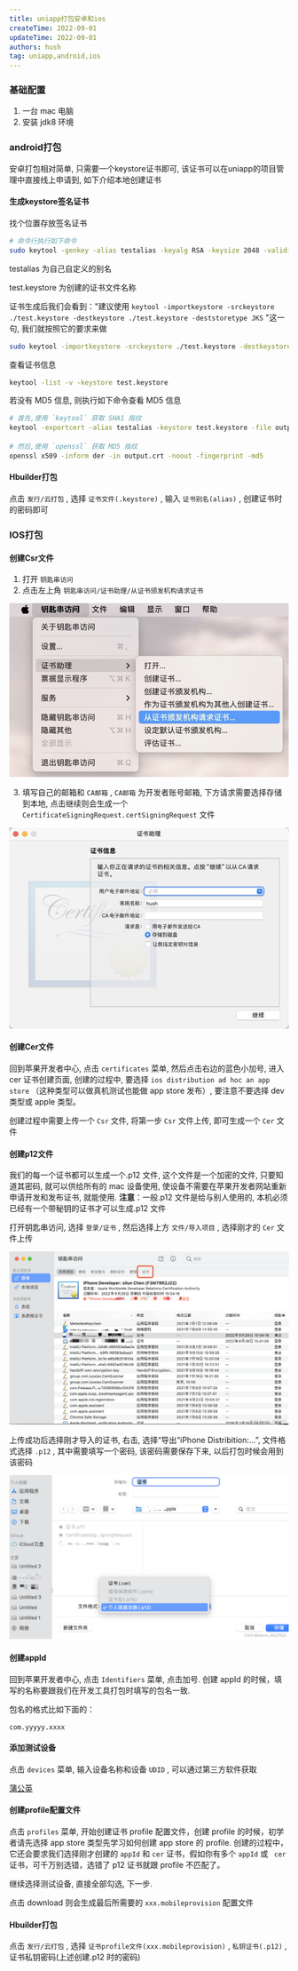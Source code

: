 ```yaml
---
title: uniapp打包安卓和ios
createTime: 2022-09-01
updateTime: 2022-09-01
authors: hush
tag: uniapp,android,ios
---
```


### 基础配置

1. 一台 mac 电脑
2. 安装 jdk8 环境

### android打包

安卓打包相对简单, 只需要一个keystore证书即可, 该证书可以在uniapp的项目管理中直接线上申请到, 如下介绍本地创建证书

#### 生成keystore签名证书

找个位置存放签名证书

```bash
# 命令行执行如下命令
sudo keytool -genkey -alias testalias -keyalg RSA -keysize 2048 -validity 36500 -keystore test.keystore
```

testalias 为自己自定义的别名

test.keystore 为创建的证书文件名称

证书生成后我们会看到："建议使用 `keytool -importkeystore -srckeystore ./test.keystore -destkeystore ./test.keystore -deststoretype JKS` "这一句, 我们就按照它的要求来做

```bash
sudo keytool -importkeystore -srckeystore ./test.keystore -destkeystore ./test.keystore -deststoretype JKS
```

查看证书信息

```bash
keytool -list -v -keystore test.keystore
```

若没有 MD5 信息, 则执行如下命令查看 MD5 信息

```bash
# 首先,使用 `keytool` 获取 SHA1 指纹
keytool -exportcert -alias testalias -keystore test.keystore -file output.crt

# 然后,使用 `openssl` 获取 MD5 指纹
openssl x509 -inform der -in output.crt -noout -fingerprint -md5
```

#### Hbuilder打包

点击 `发行/云打包` , 选择 `证书文件(.keystore)` , 输入 `证书别名(alias)` , 创建证书时的密码即可

### IOS打包

#### 创建Csr文件

1. 打开 `钥匙串访问`
2. 点击左上角 `钥匙串访问/证书助理/从证书颁发机构请求证书`

![](../images/uniapp-pak/ios01.jpg)

3. 填写自己的邮箱和 `CA邮箱` ,  `CA邮箱` 为开发者账号邮箱, 下方请求需要选择存储到本地, 点击继续则会生成一个`CertificateSigningRequest.certSigningRequest` 文件

![](../images/uniapp-pak/ios02.jpg)

#### 创建Cer文件

回到苹果开发者中心, 点击 `certificates` 菜单, 然后点击右边的蓝色小加号, 进入 cer 证书创建页面, 创建的过程中, 要选择 `ios distribution ad hoc an app store` （这种类型可以做真机测试也能做 app store 发布）, 要注意不要选择 dev 类型或 apple 类型。

创建过程中需要上传一个 `Csr` 文件, 将第一步 `Csr` 文件上传, 即可生成一个 `Cer` 文件

#### 创建p12文件

我们的每一个证书都可以生成一个.p12 文件, 这个文件是一个加密的文件, 只要知道其密码, 就可以供给所有的 mac 设备使用, 使设备不需要在苹果开发者网站重新申请开发和发布证书, 就能使用.
**注意**：一般.p12 文件是给与别人使用的, 本机必须已经有一个带秘钥的证书才可以生成.p12 文件

打开钥匙串访问, 选择 `登录/证书` , 然后选择上方 `文件/导入项目` , 选择刚才的 `Cer` 文件上传

![](../images/uniapp-pak/ios03.png)

上传成功后选择刚才导入的证书, 右击, 选择“导出“iPhone Distribition:...”, 文件格式选择 `.p12` , 其中需要填写一个密码, 该密码需要保存下来, 以后打包时候会用到该密码

![](../images/uniapp-pak/ios04.png)

#### 创建appId

回到苹果开发者中心, 点击 `Identifiers` 菜单, 点击加号. 创建 appId 的时候，填写的名称要跟我们在开发工具打包时填写的包名一致.

包名的格式比如下面的：

```undefined
com.yyyyy.xxxx
```

#### 添加测试设备

点击 `devices` 菜单, 输入设备名称和设备 `UDID` , 可以通过第三方软件获取

[蒲公英](https://www.pgyer.com/tools/udid)

#### 创建profile配置文件

点击 `profiles` 菜单, 开始创建证书 profile 配置文件，创建 profile 的时候，初学者请先选择 app store 类型先学习如何创建 app store 的 profile. 创建的过程中，它还会要求我们选择刚才创建的 `appId` 和 `cer` 证书，假如你有多个 `appId` 或 ` cer` 证书，可千万别选错，选错了 p12 证书就跟 profile 不匹配了。

继续选择测试设备, 直接全部勾选, 下一步.

点击 download 则会生成最后所需要的 `xxx.mobileprovision` 配置文件

#### Hbuilder打包

点击 `发行/云打包` , 选择 `证书profile文件(xxx.mobileprovision)` , `私钥证书(.p12)` , 证书私钥密码(上述创建.p12 时的密码)
